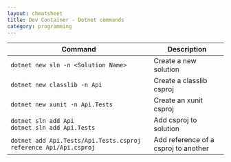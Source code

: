 ```yaml
---
layout: cheatsheet
title: Dev Container - Dotnet commands
category: programming
---
```


|Command|Description|
| --- | --- |
|`dotnet new sln -n <Solution Name>`|Create a new solution|
|`dotnet new classlib -n Api`|Create a classlib csproj|
|`dotnet new xunit -n Api.Tests`|Create an xunit csproj|
|`dotnet sln add Api` <br> `dotnet sln add Api.Tests`|Add csproj to solution|
|`dotnet add Api.Tests/Api.Tests.csproj reference Api/Api.csproj`|Add reference of a csproj to another|
